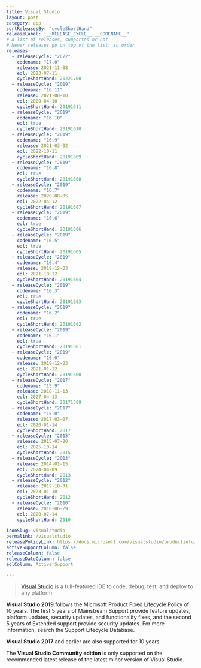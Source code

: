 ```yaml
---
title: Visual Studio
layout: post
category: app
sortReleasesBy: "cycleShortHand"
releaseLabel: '__RELEASE_CYCLE__ __CODENAME__'
# A list of releases, supported or not
# Newer releases go on top of the list, in order
releases:
  - releaseCycle: "2022"
    codename: "17.0"
    release: 2021-11-08
    eol: 2023-07-11
    cycleShortHand: 20221700
  - releaseCycle: "2019"
    codename: "16.11"
    release: 2021-08-10
    eol: 2029-04-10
    cycleShortHand: 20191611
  - releaseCycle: "2019"
    codename: "16.10"
    eol: true
    cycleShortHand: 20191610
  - releaseCycle: "2019"
    codename: "16.9"
    release: 2021-03-02
    eol: 2022-10-11
    cycleShortHand: 20191609
  - releaseCycle: "2019"
    codename: "16.8"
    eol: true
    cycleShortHand: 20191608
  - releaseCycle: "2019"
    codename: "16.7"
    release: 2020-08-05
    eol: 2022-04-12
    cycleShortHand: 20191607
  - releaseCycle: "2019"
    codename: "16.6"
    eol: true
    cycleShortHand: 20191606
  - releaseCycle: "2019"
    codename: "16.5"
    eol: true
    cycleShortHand: 20191605
  - releaseCycle: "2019"
    codename: "16.4"
    release: 2019-12-03
    eol: 2021-10-12
    cycleShortHand: 20191604
  - releaseCycle: "2019"
    codename: "16.3"
    eol: true
    cycleShortHand: 20191603
  - releaseCycle: "2019"
    codename: "16.2"
    eol: true
    cycleShortHand: 20191602
  - releaseCycle: "2019"
    codename: "16.1"
    eol: true
    cycleShortHand: 20191601
  - releaseCycle: "2019"
    codename: "16.0"
    release: 2019-12-03
    eol: 2021-01-12
    cycleShortHand: 20191600
  - releaseCycle: "2017"
    codename: "15.9"
    release: 2018-11-13
    eol: 2027-04-13
    cycleShortHand: 20171509
  - releaseCycle: "2017"
    codename: "15.0"
    release: 2017-03-07
    eol: 2020-01-14
    cycleShortHand: 2017
  - releaseCycle: "2015"
    release: 2015-07-20
    eol: 2025-10-14
    cycleShortHand: 2015
  - releaseCycle: "2013"
    release: 2014-01-15
    eol: 2024-04-09
    cycleShortHand: 2013
  - releaseCycle: "2012"
    release: 2012-10-31
    eol: 2023-01-10
    cycleShortHand: 2012
  - releaseCycle: "2010"
    release: 2010-06-29
    eol: 2020-07-14
    cycleShortHand: 2010
    
iconSlug: visualstudio
permalink: /visualstudio
releasePolicyLink: https://docs.microsoft.com/visualstudio/productinfo/vs-servicing
activeSupportColumn: false
releaseColumn: false
releaseDateColumn: false
eolColumn: Active Support

---
```


> [Visual Studio](https://visualstudio.microsoft.com/) is a full-featured IDE to code, debug, test, and deploy to any platform  

**Visual Studio 2019** follows the Microsoft Product Fixed Lifecycle Policy of 10 years. The first 5 years of Mainstream Support provide feature updates, platform updates, security updates, and functionality fixes, and the second 5 years of Extended support provide security updates. For more information, search the Support Lifecycle Database.

**Visual Studio 2017** and earlier are also supported for 10 years

The **Visual Studio Community edition** is only supported on the recommended latest release of the latest minor version of Visual Studio.
